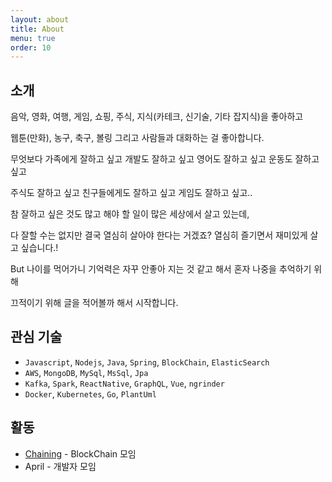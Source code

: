 ```yaml
---
layout: about
title: About
menu: true
order: 10
---
```


## 소개
<p>음악, 영화, 여행, 게임, 쇼핑, 주식, 지식(카테크, 신기술, 기타 잡지식)을 좋아하고</p>
<p>웹툰(만화), 농구, 축구, 볼링 그리고 사람들과 대화하는 걸 좋아합니다.</p>
<p>무엇보다 가족에게 잘하고 싶고 개발도 잘하고 싶고 영어도 잘하고 싶고 운동도 잘하고 싶고</p>
<p>주식도 잘하고 싶고 친구들에게도 잘하고 싶고 게임도 잘하고 싶고..</p>
<p>참 잘하고 싶은 것도 많고 해야 할 일이 많은 세상에서 살고 있는데,</p>
<p>다 잘할 수는 없지만 결국 열심히 살아야 한다는 거겠죠? 열심히 즐기면서 재미있게 살고 싶습니다.!</p>
<p>But 나이를 먹어가니 기억력은 자꾸 안좋아 지는 것 같고 해서 혼자 나중을 추억하기 위해</p> 
<p>끄적이기 위해 글을 적어볼까 해서 시작합니다.</p>

## 관심 기술
- ```Javascript```, ```Nodejs```, ```Java```, ```Spring```, ```BlockChain```, ```ElasticSearch``` 
- ```AWS```, ```MongoDB```, ```MySql```, ```MsSql```, ```Jpa```
- ```Kafka```, ```Spark```, ```ReactNative```, ```GraphQL```, ```Vue```, ```ngrinder```
- ```Docker```, ```Kubernetes```, ```Go```, ```PlantUml```

## 활동
- [Chaining](https://github.com/cchaining) - BlockChain 모임
- April - 개발자 모임
